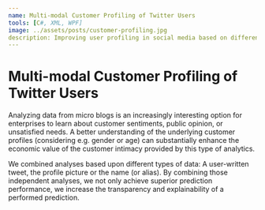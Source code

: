 ```yaml
---
name: Multi-modal Customer Profiling of Twitter Users
tools: [C#, XML, WPF]
image: ../assets/posts/customer-profiling.jpg
description: Improving user profiling in social media based on different sources.
---
```


# Multi-modal Customer Profiling of Twitter Users

Analyzing data from micro blogs is an increasingly interesting option for enterprises to learn about customer sentiments, public opinion, or unsatisfied needs. A better understanding of the underlying customer profiles (considering e.g. gender or age) can substantially enhance the economic value of the customer intimacy provided by this type of analytics.

We combined analyses based upon different types of data: A user-written tweet, the profile picture or the name (or alias). By combining those independent analyses, we not only achieve superior prediction performance, we increase the transparency and explainability of a performed prediction.
